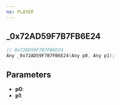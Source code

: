```yaml
---
ns: PLAYER
---
```

## _0x72AD59F7B7FB6E24

```c
// 0x72AD59F7B7FB6E24
Any _0x72AD59F7B7FB6E24(Any p0, Any p1);
```

## Parameters
* **p0**:
* **p1**:
